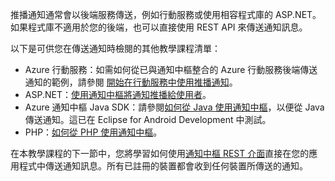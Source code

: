 

推播通知通常會以後端服務傳送，例如行動服務或使用相容程式庫的 ASP.NET。如果程式庫不適用於您的後端，也可以直接使用 REST API 來傳送通知訊息。

以下是可供您在傳送通知時檢閱的其他教學課程清單：

- Azure 行動服務：如需如何從已與通知中樞整合的 Azure 行動服務後端傳送通知的範例，請參閱 [開始在行動服務中使用推播通知](../mobile-services-javascript-backend-ios-get-started-push.md)。  
- ASP.NET：[使用通知中樞將通知推播給使用者](notification-hubs-aspnet-backend-ios-notify-users.md)。
- Azure 通知中樞 Java SDK：請參閱[如何從 Java 使用通知中樞](../articles/notification-hubs/notification-hubs-java-backend-how-to.md)，以便從 Java 傳送通知。這已在 Eclipse for Android Development 中測試。
- PHP：[如何從 PHP 使用通知中樞](../articles/notification-hubs/notification-hubs-php-backend-how-to.md)。


在本教學課程的下一節中，您將學習如何使用[通知中樞 REST 介面](http://msdn.microsoft.com/library/windowsazure/dn223264.aspx)直接在您的應用程式中傳送通知訊息。所有已註冊的裝置都會收到任何裝置所傳送的通知。

<!----HONumber=August15_HO6-->